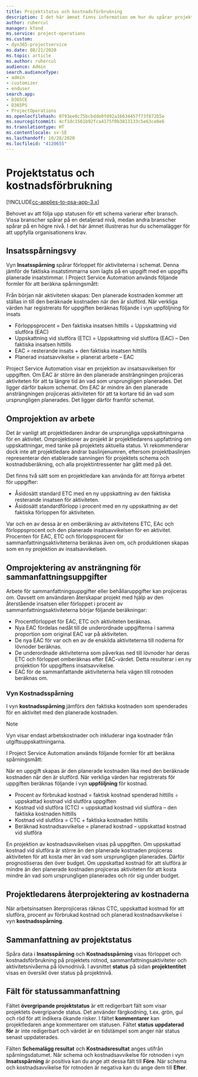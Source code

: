 ```yaml
---
title: Projektstatus och kostnadsförbrukning
description: I det här ämnet finns information om hur du spårar projektstatus och kostnadsförbrukning.
author: ruhercul
manager: kfend
ms.service: project-operations
ms.custom:
- dyn365-projectservice
ms.date: 08/21/2020
ms.topic: article
ms.author: ruhercul
audience: Admin
search.audienceType:
- admin
- customizer
- enduser
search.app:
- D365CE
- D365PS
- ProjectOperations
ms.openlocfilehash: 0793ee0c75bcbdde0fd92a16634457f73f872b5e
ms.sourcegitcommit: 4cf1dc1561b92fca4175f0b3813133c5e63ce8e6
ms.translationtype: HT
ms.contentlocale: sv-SE
ms.lasthandoff: 10/28/2020
ms.locfileid: "4120655"
---
```

# <a name="project-progress-and-cost-consumption"></a>Projektstatus och kostnadsförbrukning

[!INCLUDE[cc-applies-to-psa-app-3.x](../includes/cc-applies-to-psa-app-3x.md)]

Behovet av att följa upp statusen för ett schema varierar efter bransch. Vissa branscher spårar på en detaljerad nivå, medan andra branscher spårar på en högre nivå. I det här ämnet illustreras hur du schemalägger för att uppfylla organisationens krav.

## <a name="effort-tracking-view"></a>Insatsspårningsvy

Vyn **Insatsspårning** spårar förloppet för aktiviteterna i schemat. Denna jämför de faktiska insatstimmarna som lagts på en uppgift med en uppgifts planerade insatstimmar. I Project Service Automation används följande formler för att beräkna spårningsmått:

Från början när aktiviteten skapas: Den planerade kostnaden kommer att ställas in till den beräknade kostnaden när den är slutförd. När verkliga värden har registrerats för uppgiften beräknas följande i vyn uppföljning för insats

- Förloppsprocent = Den faktiska insatsen hittills ÷ Uppskattning vid slutföra (EAC) 
- Uppskattning vid slutföra (ETC) = Uppskattning vid slutföra (EAC) – Den faktiska insatsen hittills 
- EAC = resterande insats + den faktiska insatsen hittills 
- Planerad insatsavvikelse = planerat arbete – EAC

Project Service Automation visar en projektion av insatsavvikelsen för uppgiften. Om EAC är större än den planerade ansträngningen projiceras aktiviteten för att ta längre tid än vad som ursprungligen planerades. Det ligger därför bakom schemat. Om EAC är mindre än den planerade ansträngningen projiceras aktiviteten för att ta kortare tid än vad som ursprungligen planerades. Det ligger därför framför schemat.

## <a name="reprojecting-effort"></a>Omprojektion av arbete

Det är vanligt att projektledaren ändrar de ursprungliga uppskattningarna för en aktivitet. Omprojektioner av projekt är projektledarens uppfattning om uppskattningar, med tanke på projektets aktuella status. Vi rekommenderar dock inte att projektledare ändrar baslinjenumren, eftersom projektbaslinjen representerar den etablerade sanningen för projektets schema och kostnadsberäkning, och alla projektintressenter har gått med på det.

Det finns två sätt som en projektledare kan använda för att förnya arbetet för uppgifter:

- Åsidosätt standard ETC med en ny uppskattning av den faktiska resterande insatsen för aktiviteten. 
- Åsidosätt standardförlopp i procent med en ny uppskattning av det faktiska förloppen för aktiviteten.

Var och en av dessa är en omberäkning av aktivitetens ETC, EAc och förloppsprocent och den planerade insatsavvikelsen för en aktivitet. Procenten för EAC, ETC och förloppsprocent för sammanfattningsaktiviteterna beräknas även om, och produktionen skapas som en ny projektion av insatsavvikelsen.

## <a name="reprojection-of-effort-on-summary-tasks"></a>Omprojektering av ansträngning för sammanfattningsuppgifter

Arbete för sammanfattningsuppgifter eller behållaruppgifter kan projiceras om. Oavsett om användaren återskapar projekt med hjälp av den återstående insatsen eller förloppet i procent av sammanfattningsaktiviteterna börjar följande beräkningar:

- Procentförloppet för EAC, ETC och aktiviteten beräknas.
- Nya EAC fördelas nedåt till de underordnade uppgifterna i samma proportion som original EAC var på aktiviteten.
- De nya EAC för var och en av de enskilda aktiviteterna till noderna för lövnoder beräknas. 
- De underordnade aktiviteterna som påverkas ned till lövnoder har deras ETC och förloppet omberäknas efter EAC-värdet. Detta resulterar i en ny projektion för uppgiftens insatsavvikelse. 
- EAC för de sammanfattande aktiviteterna hela vägen till rotnoden beräknas om.

### <a name="cost-tracking-view"></a>Vyn Kostnadsspårning 

I vyn **kostnadsspårning** jämförs den faktiska kostnaden som spenderades för en aktivitet med den planerade kostnaden. 

> [!NOTE]
> Vyn visar endast arbetskostnader och inkluderar inga kostnader från utgiftsuppskattningarna. 

I Project Service Automation används följande formler för att beräkna spårningsmått:

När en uppgift skapas är den planerade kostnaden lika med den beräknade kostnaden när den är slutförd. När verkliga värden har registrerats för uppgiften beräknas följande i vyn **uppföljning** för kostnad.

 - Procent av förbrukad kostnad = faktisk kostnad spenderad hittills ÷ uppskattad kostnad vid slutföra uppgiften
 - Kostnad vid slutföra (CTC) = uppskattad kostnad vid slutföra – den faktiska kostnaden hittills
 - Kostnad vid slutföra = CTC + faktiska kostnaden hittills
 - Beräknad kostnadsavvikelse = planerad kostnad – uppskattad kostnad vid slutföra

En projektion av kostnadsavvikelsen visas på uppgiften. Om uppskattad kostnad vid slutföra är större än den planerade kostnaden projiceras aktiviteten för att kosta mer än vad som ursprungligen planerades. Därför prognostiseras den över budget. Om uppskattad kostnad för att slutföra är mindre än den planerade kostnaden projiceras aktiviteten för att kosta mindre än vad som ursprungligen planerades och rör sig under budget.

## <a name="project-managers-reprojection-of-cost"></a>Projektledarens återprojektering av kostnaderna

När arbetsinsatsen återprojiceras räknas CTC, uppskattad kostnad för att slutföra, procent av förbrukad kostnad och planerad kostnadsavvikelse i vyn **kostnadsspårning**.

## <a name="project-status-summary"></a>Sammanfattning av projektstatus

Spåra data i **Insatsspårning** och **Kostnadsspårning** visas förloppet och kostnadsförbrukning på projektets rotnod, sammanfattningsaktiviteter och aktivitetsnivåerna på lövnodnivå. I avsnittet **status** på sidan **projektentitet** visas en översikt över status på projektnivå.

## <a name="status-summary-fields"></a>Fält för statussammanfattning

Fältet **övergripande projektstatus** är ett redigerbart fält som visar projektets övergripande status. Det använder färgkodning, t.ex. grön, gul och röd för att indikera ökande risker. I fältet **kommentarer** kan projektledaren ange kommentarer om statusen. Fältet **status uppdaterad för** är inte redigerbart och värdet är en tidstämpel som anger när status senast uppdaterades.

Fälten **Schemalägg resultat** och **Kostnadsresultat** anges utifrån spårningsdatumet. När schema och kostnadsavvikelse för rotnoden i vyn **Insatsspårning** är positiva kan du ange att dessa fält till **Före**. När schema och kostnadsavvikelse för rotnoden är negativa kan du ange dem till **Efter**.
